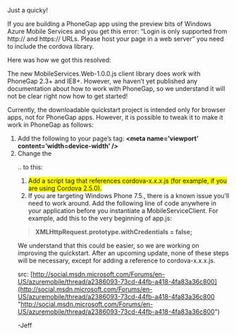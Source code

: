 Just a quicky!

If you are building a PhoneGap app using the preview bits of Windows Azure Mobile Services and you get this error: “Login is only supported from http:// and https:// URLs. Please host your page in a web server” you need to include the cordova library.

Here was how we got this resolved:

The new MobileServices.Web-1.0.0.js client library does work with PhoneGap 2.3+ and IE8+. However, we haven’t yet published any documentation about how to work with PhoneGap, so we understand it will not be clear right now how to get started!

Currently, the downloadable quickstart project is intended only for browser apps, not for PhoneGap apps. However, it is possible to tweak it to make it work in PhoneGap as follows:

  1. Add the following to your page’s <head> tag: **<meta name=&#8217;viewport&#8217; content=&#8217;width=device-width&#8217; />**
  2. Change the <script> tag that references jQuery to specify an explicit protocol in the URL, i.e., change this line:

<script src=&#8217;//ajax.aspnetcdn.com/ajax/jQuery/jquery-1.9.1.min.js&#8217;></script>

.. to this:

<script src=**&#8216;http:**//ajax.aspnetcdn.com/ajax/jQuery/jquery-1.9.1.min.js&#8217;></script>

  1. <font style="background-color: rgb(255, 255, 0);">Add a script tag that references cordova-x.x.x.js (for example, <script src=&#8217;cordova-2.5.0.js&#8217;></script> if you are using Cordova 2.5.0).</font>
  2. If you are targeting Windows Phone 7.5., there is a known issue you’ll need to work around. Add the following line of code anywhere in your application before you instantiate a MobileServiceClient. For example, add this to the very beginning of app.js:

> **XMLHttpRequest.prototype.withCredentials = false;**

We understand that this could be easier, so we are working on improving the quickstart. After an upcoming update, none of these steps will be necessary, except for adding a reference to cordova-x.x.x.js.

src: [http://social.msdn.microsoft.com/Forums/en-US/azuremobile/thread/a2386093-73cd-44fb-a418-4fa83a36c800](http://social.msdn.microsoft.com/Forums/en-US/azuremobile/thread/a2386093-73cd-44fb-a418-4fa83a36c800 "http://social.msdn.microsoft.com/Forums/en-US/azuremobile/thread/a2386093-73cd-44fb-a418-4fa83a36c800")

-Jeff